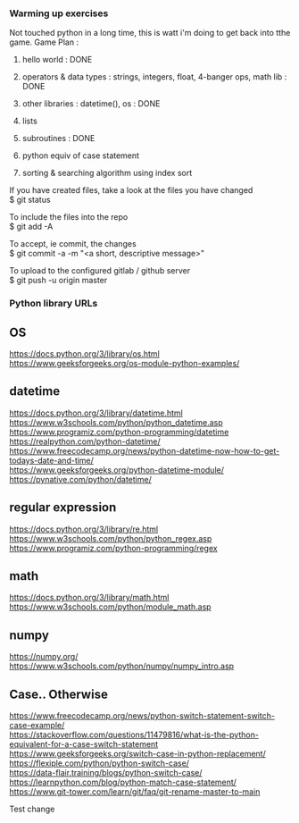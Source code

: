 ### Warming up exercises

Not touched python in a long time, this is watt i'm doing to get back into tthe game. Game Plan :
1. hello world : DONE
2. operators & data types : strings, integers, float, 4-banger ops, math lib : DONE
3. other libraries : datetime(), os : DONE

4. lists
5. subroutines : DONE
6. python equiv of case statement
7. sorting & searching algorithm using index sort

If you have created files, take a look at the files you have changed 
\
$ git status

To include the files into the repo 
\
$ git add -A

To accept, ie commit, the changes 
\
$ git commit -a -m "<a short, descriptive message>"

To upload to the configured gitlab / github server
\
$ git push -u origin master

### Python library URLs
## OS
https://docs.python.org/3/library/os.html
\
https://www.geeksforgeeks.org/os-module-python-examples/

## datetime
https://docs.python.org/3/library/datetime.html
\
https://www.w3schools.com/python/python_datetime.asp
\
https://www.programiz.com/python-programming/datetime
\
https://realpython.com/python-datetime/
\
https://www.freecodecamp.org/news/python-datetime-now-how-to-get-todays-date-and-time/
\
https://www.geeksforgeeks.org/python-datetime-module/
\
https://pynative.com/python/datetime/

## regular expression
https://docs.python.org/3/library/re.html
\
https://www.w3schools.com/python/python_regex.asp
\
https://www.programiz.com/python-programming/regex

## math
https://docs.python.org/3/library/math.html
\
https://www.w3schools.com/python/module_math.asp

## numpy
https://numpy.org/
\
https://www.w3schools.com/python/numpy/numpy_intro.asp

## Case.. Otherwise
https://www.freecodecamp.org/news/python-switch-statement-switch-case-example/
\
https://stackoverflow.com/questions/11479816/what-is-the-python-equivalent-for-a-case-switch-statement
\
https://www.geeksforgeeks.org/switch-case-in-python-replacement/
\
https://flexiple.com/python/python-switch-case/
\
https://data-flair.training/blogs/python-switch-case/
\
https://learnpython.com/blog/python-match-case-statement/
\
https://www.git-tower.com/learn/git/faq/git-rename-master-to-main

Test change
